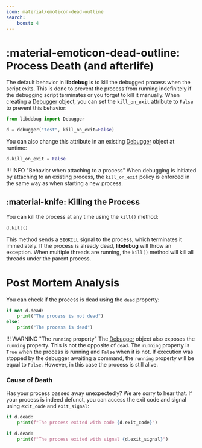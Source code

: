 ```yaml
---
icon: material/emoticon-dead-outline
search:
    boost: 4
---
```


# :material-emoticon-dead-outline: Process Death (and afterlife)
The default behavior in **libdebug** is to kill the debugged process when the script exits. This is done to prevent the process from running indefinitely if the debugging script terminates or you forget to kill it manually. When creating a [Debugger](../../from_pydoc/generated/debugger/debugger/) object, you can set the `kill_on_exit` attribute to `False` to prevent this behavior:

```python
from libdebug import Debugger

d = debugger("test", kill_on_exit=False)
```

You can also change this attribute in an existing [Debugger](../../from_pydoc/generated/debugger/debugger/) object at runtime:  

```python
d.kill_on_exit = False
```

!!! INFO "Behavior when attaching to a process"
    When debugging is initiated by attaching to an existing process, the `kill_on_exit` policy is enforced in the same way as when starting a new process.

## :material-knife: Killing the Process

You can kill the process at any time using the `kill()` method:

```python
d.kill()
```

This method sends a `SIGKILL` signal to the process, which terminates it immediately. If the process is already dead, **libdebug** will throw an exception. When multiple threads are running, the `kill()` method will kill all threads under the parent process.

# Post Mortem Analysis
You can check if the process is dead using the `dead` property:

```python
if not d.dead:
    print("The process is not dead")
else:
    print("The process is dead")
```

!!! WARNING "The `running` property"
    The [Debugger](../../from_pydoc/generated/debugger/debugger/) object also exposes the `running` property. This is not the opposite of `dead`. The `running` property is `True` when the process is running and `False` when it is not. If execution was stopped by the debugger awaiting a command, the `running` property will be equal to `False`. However, in this case the process is still alive.

### Cause of Death
Has your process passed away unexpectedly? We are sorry to hear that. If your process is indeed defunct, you can access the exit code and signal using `exit_code` and `exit_signal`:

```python
if d.dead:
    print(f"The process exited with code {d.exit_code}")

if d.dead:
    print(f"The process exited with signal {d.exit_signal}")
```